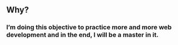 ## Why?

### I’m doing this objective to practice more and more web development and in the end, I will be a master in it.